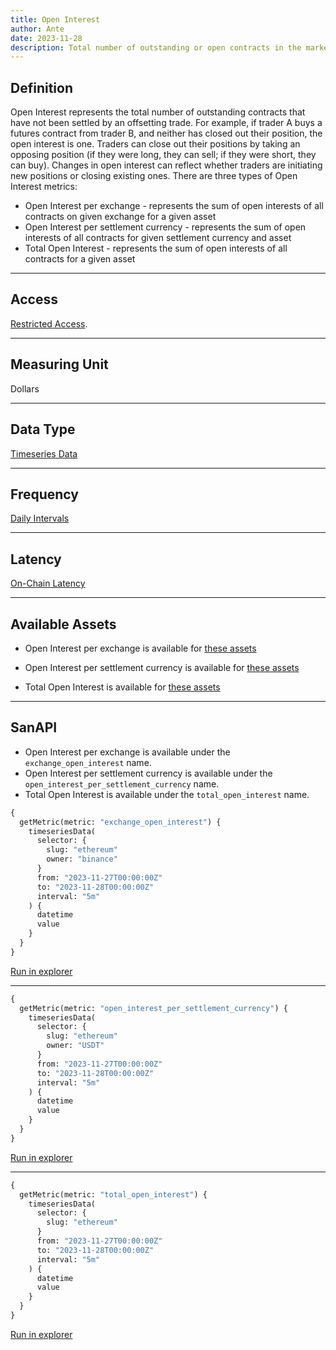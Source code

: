 ```yaml
---
title: Open Interest
author: Ante
date: 2023-11-28
description: Total number of outstanding or open contracts in the market.
---
```


## Definition
Open Interest represents the total number of outstanding contracts that have not been settled by an offsetting trade. For example, if trader A buys a futures contract from trader B, and neither has closed out their position, the open interest is one.
Traders can close out their positions by taking an opposing position (if they were long, they can sell; if they were short, they can buy). Changes in open interest can reflect whether traders are initiating new positions or closing existing ones.
There are three types of Open Interest metrics:
- Open Interest per exchange - represents the sum of open interests of all contracts on given exchange for a given asset
- Open Interest per settlement currency - represents the sum of open interests of all contracts for given settlement currency and asset
- Total Open Interest - represents the sum of open interests of all contracts for a given asset
---

## Access

[Restricted Access](/metrics/details/access#restricted-access).

---

## Measuring Unit

Dollars

---

## Data Type

[Timeseries Data](/metrics/details/data-type#timeseries-data)

---

## Frequency

[Daily Intervals](/metrics/details/frequency#five-minute-freqency)

---

## Latency

[On-Chain Latency](/metrics/details/latency#funding-rates-latency)

---

## Available Assets

- Open Interest per exchange is available for [these
  assets](<https://api.santiment.net/graphiql?variables=&query=%7B%0A%20%20getMetric(metric%3A%20%22exchange_open_interest%22)%20%7B%0A%20%20%20%20metadata%20%7B%0A%20%20%20%20%20%20availableSlugs%0A%20%20%20%20%7D%0A%20%20%7D%0A%7D%0A>)

- Open Interest per settlement currency is available for [these
  assets](<https://api.santiment.net/graphiql?variables=&query=%7B%0A%20%20getMetric(metric%3A%20%22open_interest_per_settlement_currency%22)%20%7B%0A%20%20%20%20metadata%20%7B%0A%20%20%20%20%20%20availableSlugs%0A%20%20%20%20%7D%0A%20%20%7D%0A%7D%0A>)

- Total Open Interest is available for [these
  assets](<https://api.santiment.net/graphiql?variables=&query=%7B%0A%20%20getMetric(metric%3A%20%22total_open_interest%22)%20%7B%0A%20%20%20%20metadata%20%7B%0A%20%20%20%20%20%20availableSlugs%0A%20%20%20%20%7D%0A%20%20%7D%0A%7D%0A>)
---

## SanAPI

- Open Interest per exchange is available under the `exchange_open_interest` name.
- Open Interest per settlement currency is available under the  `open_interest_per_settlement_currency` name.
- Total Open Interest is available under the  `total_open_interest` name.

```graphql
{
  getMetric(metric: "exchange_open_interest") {
    timeseriesData(
      selector: {
        slug: "ethereum"
        owner: "binance"
      }
      from: "2023-11-27T00:00:00Z"
      to: "2023-11-28T00:00:00Z"
      interval: "5m"
    ) {
      datetime
      value
    }
  }
}
```

[Run in
explorer](<https://api.santiment.net/graphiql?query=%7B%0A%20%20getMetric(metric%3A%20%22exchange_open_interest%22)%20%7B%0A%20%20%20%20timeseriesData(%0A%20%20%20%20%20%20selector%3A%20%7B%0A%20%20%20%20%20%20%20%20slug%3A%20%22ethereum%22%0A%20%20%20%20%20%20%20%20owner%3A%20%22binance%22%0A%20%20%20%20%20%20%7D%0A%20%20%20%20%20%20from%3A%20%222023-11-27T00%3A00%3A00Z%22%0A%20%20%20%20%20%20to%3A%20%222023-11-28T00%3A00%3A00Z%22%0A%20%20%20%20%20%20interval%3A%20%225m%22%0A%20%20%20%20)%20%7B%0A%20%20%20%20%20%20datetime%0A%20%20%20%20%20%20value%0A%20%20%20%20%7D%0A%20%20%7D%0A%7D>)

---

```graphql
{
  getMetric(metric: "open_interest_per_settlement_currency") {
    timeseriesData(
      selector: {
        slug: "ethereum"
        owner: "USDT"
      }
      from: "2023-11-27T00:00:00Z"
      to: "2023-11-28T00:00:00Z"
      interval: "5m"
    ) {
      datetime
      value
    }
  }
}
```

[Run in
explorer](<https://api.santiment.net/graphiql?query=%7B%0A%20%20getMetric(metric%3A%20%22open_interest_per_settlement_currency%22)%20%7B%0A%20%20%20%20timeseriesData(%0A%20%20%20%20%20%20selector%3A%20%7B%0A%20%20%20%20%20%20%20%20slug%3A%20%22ethereum%22%0A%20%20%20%20%20%20%20%20owner%3A%20%22USDT%22%0A%20%20%20%20%20%20%7D%0A%20%20%20%20%20%20from%3A%20%222023-11-27T00%3A00%3A00Z%22%0A%20%20%20%20%20%20to%3A%20%222023-11-28T00%3A00%3A00Z%22%0A%20%20%20%20%20%20interval%3A%20%225m%22%0A%20%20%20%20)%20%7B%0A%20%20%20%20%20%20datetime%0A%20%20%20%20%20%20value%0A%20%20%20%20%7D%0A%20%20%7D%0A%7D>)


---

```graphql
{
  getMetric(metric: "total_open_interest") {
    timeseriesData(
      selector: {
        slug: "ethereum"
      }
      from: "2023-11-27T00:00:00Z"
      to: "2023-11-28T00:00:00Z"
      interval: "5m"
    ) {
      datetime
      value
    }
  }
}
```

[Run in
explorer](<https://api.santiment.net/graphiql?query=%7B%0A%20%20getMetric(metric%3A%20%22total_open_interest%22)%20%7B%0A%20%20%20%20timeseriesData(%0A%20%20%20%20%20%20selector%3A%20%7B%0A%20%20%20%20%20%20%20%20slug%3A%20%22ethereum%22%0A%20%20%20%20%20%20%7D%0A%20%20%20%20%20%20from%3A%20%222023-11-27T00%3A00%3A00Z%22%0A%20%20%20%20%20%20to%3A%20%222023-11-28T00%3A00%3A00Z%22%0A%20%20%20%20%20%20interval%3A%20%225m%22%0A%20%20%20%20)%20%7B%0A%20%20%20%20%20%20datetime%0A%20%20%20%20%20%20value%0A%20%20%20%20%7D%0A%20%20%7D%0A%7D>)
